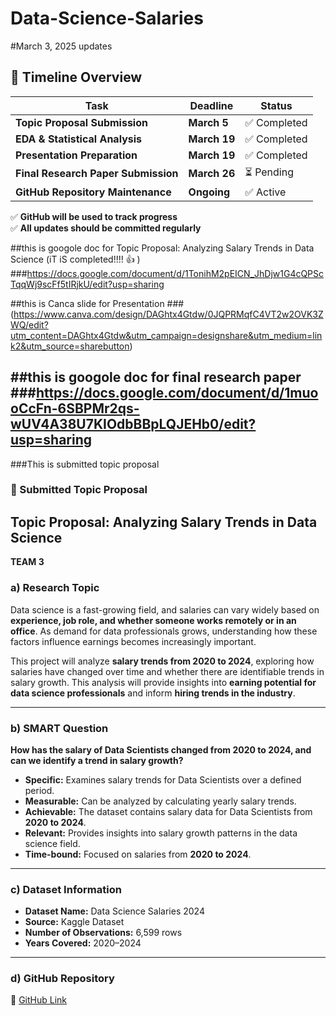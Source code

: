# Data-Science-Salaries
#March 3, 2025 updates

## 📌 Timeline Overview

| **Task** | **Deadline** | **Status** |
|----------|-------------|------------|
| **Topic Proposal Submission** | **March 5** | ✅ Completed |
| **EDA & Statistical Analysis** | **March 19** | ✅ Completed |
| **Presentation Preparation** | **March 19** | ✅ Completed |
| **Final Research Paper Submission** | **March 26** | ⏳ Pending |
| **GitHub Repository Maintenance** | **Ongoing** | ✅ Active |

✅ **GitHub will be used to track progress**  
✅ **All updates should be committed regularly**



##this is googole doc for Topic Proposal: Analyzing Salary Trends in Data Science (iT iS completed!!!! 👍 )
###https://docs.google.com/document/d/1TonihM2pEICN_JhDjw1G4cQPScTqqWj9scFf5tIRjkU/edit?usp=sharing




##this is Canca slide for Presentation 
###(https://www.canva.com/design/DAGhtx4Gtdw/0JQPRMqfC4VT2w2OVK3ZWQ/edit?utm_content=DAGhtx4Gtdw&utm_campaign=designshare&utm_medium=link2&utm_source=sharebutton)

##this is googole doc for final research paper
###https://docs.google.com/document/d/1muooCcFn-6SBPMr2qs-wUV4A38U7KIOdbBBpLQJEHb0/edit?usp=sharing
--


###This is submitted topic proposal
### 📌 Submitted Topic Proposal

## **Topic Proposal: Analyzing Salary Trends in Data Science**  
**TEAM 3**  

### **a) Research Topic**  
Data science is a fast-growing field, and salaries can vary widely based on **experience, job role, and whether someone works remotely or in an office**. As demand for data professionals grows, understanding how these factors influence earnings becomes increasingly important.  

This project will analyze **salary trends from 2020 to 2024**, exploring how salaries have changed over time and whether there are identifiable trends in salary growth. This analysis will provide insights into **earning potential for data science professionals** and inform **hiring trends in the industry**.  

---  

### **b) SMART Question**  
**How has the salary of Data Scientists changed from 2020 to 2024, and can we identify a trend in salary growth?**  

- **Specific:** Examines salary trends for Data Scientists over a defined period.  
- **Measurable:** Can be analyzed by calculating yearly salary trends.  
- **Achievable:** The dataset contains salary data for Data Scientists from **2020 to 2024**.  
- **Relevant:** Provides insights into salary growth patterns in the data science field.  
- **Time-bound:** Focused on salaries from **2020 to 2024**.  

---  

### **c) Dataset Information**  
- **Dataset Name:** Data Science Salaries 2024  
- **Source:** Kaggle Dataset  
- **Number of Observations:** 6,599 rows  
- **Years Covered:** 2020–2024  

---  

### **d) GitHub Repository**  
🔗 [GitHub Link](https://github.com/sameerbatra1/Data-Science-Salaries)  




